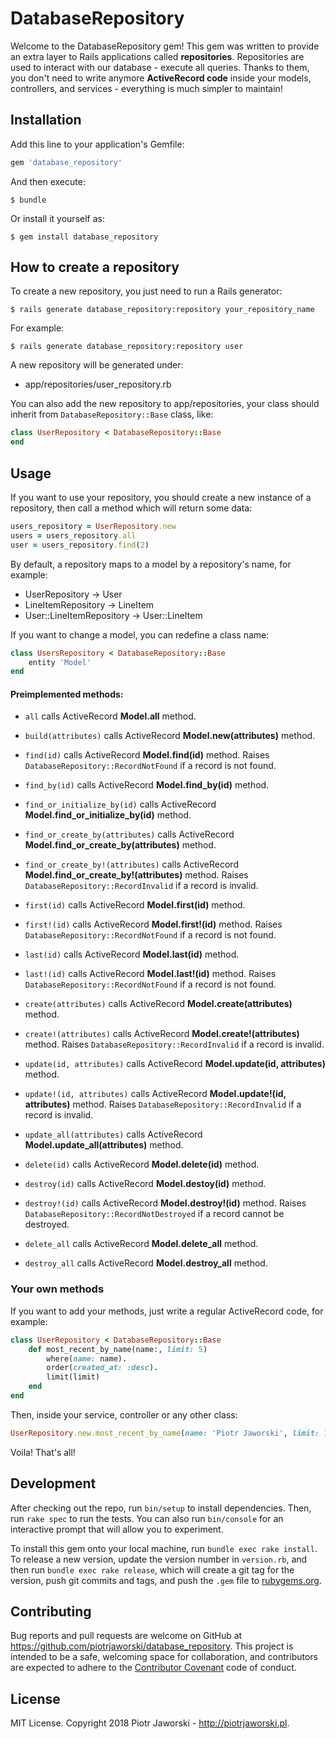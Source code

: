 # DatabaseRepository

Welcome to the DatabaseRepository gem!
This gem was written to provide an extra layer to Rails applications called **repositories**.
Repositories are used to interact with our database - execute all queries.
Thanks to them, you don't need to write anymore **ActiveRecord code** inside your models, controllers, and services - everything is much simpler to maintain!

## Installation

Add this line to your application's Gemfile:

```ruby
gem 'database_repository'
```

And then execute:

    $ bundle

Or install it yourself as:

    $ gem install database_repository

## How to create a repository

To create a new repository, you just need to run a Rails generator:

    $ rails generate database_repository:repository your_repository_name

For example:

    $ rails generate database_repository:repository user

A new repository will be generated under:
- app/repositories/user_repository.rb

You can also add the new repository to app/repositories, your class should inherit from `DatabaseRepository::Base` class, like:
```ruby
class UserRepository < DatabaseRepository::Base
end
```

## Usage

If you want to use your repository, you should create a new instance of a repository, then call a method which will return some data:
```ruby
users_repository = UserRepository.new
users = users_repository.all
user = users_repository.find(2)
```

By default, a repository maps to a model by a repository's name, for example:
- UserRepository -> User
- LineItemRepository -> LineItem
- User::LineItemRepository -> User::LineItem

If you want to change a model, you can redefine a class name:
```ruby
class UsersRepository < DatabaseRepository::Base
    entity 'Model'
end
```

#### Preimplemented methods:
- `all`
calls ActiveRecord **Model.all** method.

- `build(attributes)`
calls ActiveRecord **Model.new(attributes)** method.

- `find(id)`
calls ActiveRecord **Model.find(id)** method.
Raises `DatabaseRepository::RecordNotFound` if a record is not found.

- `find_by(id)`
calls ActiveRecord **Model.find_by(id)** method.

- `find_or_initialize_by(id)`
calls ActiveRecord **Model.find_or_initialize_by(id)** method.

- `find_or_create_by(attributes)`
calls ActiveRecord **Model.find_or_create_by(attributes)** method.

- `find_or_create_by!(attributes)`
calls ActiveRecord **Model.find_or_create_by!(attributes)** method. Raises `DatabaseRepository::RecordInvalid` if a record is invalid.

- `first(id)`
calls ActiveRecord **Model.first(id)** method.

- `first!(id)`
calls ActiveRecord **Model.first!(id)** method.
Raises `DatabaseRepository::RecordNotFound` if a record is not found.

- `last(id)`
calls ActiveRecord **Model.last(id)** method.

- `last!(id)`
calls ActiveRecord **Model.last!(id)** method.
Raises `DatabaseRepository::RecordNotFound` if a record is not found.

- `create(attributes)`
calls ActiveRecord **Model.create(attributes)** method.

- `create!(attributes)`
calls ActiveRecord **Model.create!(attributes)** method.
Raises `DatabaseRepository::RecordInvalid` if a record is invalid.

- `update(id, attributes)`
calls ActiveRecord **Model.update(id, attributes)** method.

- `update!(id, attributes)`
calls ActiveRecord **Model.update!(id, attributes)** method.
Raises `DatabaseRepository::RecordInvalid` if a record is invalid.

- `update_all(attributes)`
calls ActiveRecord **Model.update_all(attributes)** method.

- `delete(id)`
calls ActiveRecord **Model.delete(id)** method.

- `destroy(id)`
calls ActiveRecord **Model.destoy(id)** method.

- `destroy!(id)`
calls ActiveRecord **Model.destroy!(id)** method.
Raises `DatabaseRepository::RecordNotDestroyed` if a record cannot be destroyed.

- `delete_all`
calls ActiveRecord **Model.delete_all** method.

- `destroy_all`
calls ActiveRecord **Model.destroy_all** method.

### Your own methods

If you want to add your methods, just write a regular ActiveRecord code, for example:
```ruby
class UserRepository < DatabaseRepository::Base
    def most_recent_by_name(name:, limit: 5)
        where(name: name).
        order(created_at: :desc).
        limit(limit)
    end
end
```

Then, inside your service, controller or any other class:
```ruby
UserRepository.new.most_recent_by_name(name: 'Piotr Jaworski', limit: 10)
```

Voila! That's all!

## Development

After checking out the repo, run `bin/setup` to install dependencies. Then, run `rake spec` to run the tests. You can also run `bin/console` for an interactive prompt that will allow you to experiment.

To install this gem onto your local machine, run `bundle exec rake install`. To release a new version, update the version number in `version.rb`, and then run `bundle exec rake release`, which will create a git tag for the version, push git commits and tags, and push the `.gem` file to [rubygems.org](https://rubygems.org).

## Contributing

Bug reports and pull requests are welcome on GitHub at https://github.com/piotrjaworski/database_repository. This project is intended to be a safe, welcoming space for collaboration, and contributors are expected to adhere to the [Contributor Covenant](http://contributor-covenant.org) code of conduct.

## License
MIT License. Copyright 2018 Piotr Jaworski - http://piotrjaworski.pl.
